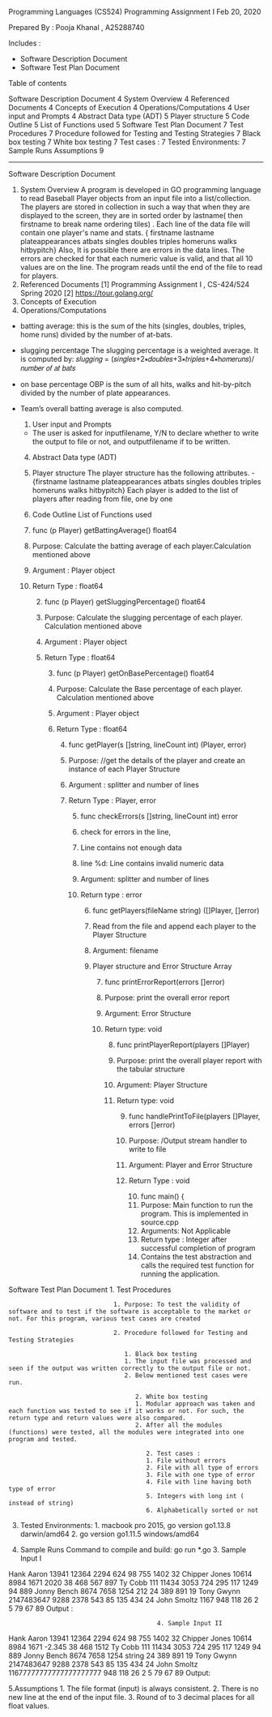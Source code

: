 Programming Languages (CS524) 
Programming Assignment I
Feb 20, 2020 




Prepared By : Pooja Khanal , A25288740




Includes : 
* Software Description Document
* Software Test Plan Document 

























Table of contents 


Software Description Document        4
System Overview        4
Referenced Documents        4
Concepts of Execution        4
Operations/Computations        4
User input and Prompts        4
Abstract Data type (ADT)        5
Player structure        5
Code Outline        5
List of Functions used        5
Software Test Plan Document        7
    Test Procedures        7
Procedure followed for Testing and Testing Strategies        7
Black box testing        7
White box testing        7
Test cases :        7
Tested Environments:        7
       Sample Runs
       Assumptions        9
________________
Software Description Document 
1. System Overview 
A program is developed in GO programming language to read Baseball Player objects from an input file into a list/collection. The players are stored in collection in such a way that when they are displayed to the screen, they are in sorted order by lastname( then firstname to break name ordering tiles) . Each line of the data file will contain one player's name and stats.
{ firstname lastname plateappearances atbats singles doubles triples homeruns walks hitbypitch} 
Also, It is possible there are errors in the data lines. The errors are checked for that each numeric value is valid, and that all 10 values are on the line. The program reads until the end of the file to read for players.
2. Referenced Documents 
[1] Programming Assignment I , CS-424/524 Spring 2020 
[2] https://tour.golang.org/
3.  Concepts of Execution 
   1. Operations/Computations
* batting average: this is the sum of the hits (singles, doubles, triples, home runs) divided by the number of at-bats.
* slugging percentage The slugging percentage is a weighted average. It is computed by:
𝑠𝑙𝑢𝑔𝑔𝑖𝑛𝑔 = (𝑠𝑖𝑛𝑔𝑙𝑒𝑠+2∗𝑑𝑜𝑢𝑏𝑙𝑒𝑠+3∗𝑡𝑟𝑖𝑝𝑙𝑒𝑠+4∗h𝑜𝑚𝑒𝑟𝑢𝑛𝑠)/𝑛𝑢𝑚𝑏𝑒𝑟 𝑜𝑓 𝑎𝑡 𝑏𝑎𝑡𝑠
* on base percentage OBP is the sum of all hits, walks and hit-by-pitch divided by the number of plate appearances.
* Team’s overall batting average is also computed.

   1. User input and Prompts
   * The user is asked for inputfilename, Y/N to declare whether to write the output to file or not, and outputfilename if to be written. 
                                                        
   4. Abstract Data type (ADT)
   1. Player structure
The player structure has the following attributes. 
-{firstname lastname plateappearances atbats singles doubles triples homeruns walks hitbypitch} 
Each player is added to the list of players after reading from file, one by one 

   5. Code Outline
List of Functions used
   1. func (p Player) getBattingAverage() float64
   1. Purpose: Calculate the batting average of each player.Calculation mentioned above 
   2. Argument : Player object 
   3. Return Type : float64

      2. func (p Player) getSluggingPercentage() float64
      1. Purpose: Calculate the slugging percentage of each player. Calculation mentioned above
      2. Argument : Player object 
      3. Return Type : float64

         3. func (p Player) getOnBasePercentage() float64
         1. Purpose: Calculate the Base percentage of each player. Calculation mentioned above
         2. Argument : Player object 
         3. Return Type : float64

            4. func getPlayer(s []string, lineCount int) (Player, error)
            1. Purpose: //get the details of the player and create an instance of each Player Structure
            2. Argument : splitter and number of lines 
            3. Return Type : Player, error

               5. func checkErrors(s []string, lineCount int) error
               1. check for errors in the line,
               2. Line contains not enough data
               3. line %d: Line contains invalid numeric data
               4. Argument: splitter and number of lines 
               5. Return type : error

                  6. func getPlayers(fileName string) ([]Player, []error)
                  1. Read from the file and append each player to the Player Structure
                  2. Argument: filename
                  3. Player structure and Error Structure Array

                     7. func printErrorReport(errors []error)
                     1. Purpose: print the overall error report
                     2. Argument: Error Structure 
                     3. Return type: void

                        8. func printPlayerReport(players []Player)
                        1. Purpose: print the overall player report with the tabular structure
                        2. Argument: Player Structure
                        3. Return type: void

                           9. func handlePrintToFile(players []Player, errors []error)
                           1. Purpose: /Output stream handler to write to file
                           2. Argument: Player and Error Structure
                           3. Return Type : void

                              10. func main() {
                              1. Purpose: Main function to run the program. This is implemented in source.cpp
                              2. Arguments: Not Applicable 
                              3. Return type : Integer after successful completion of program  
                              4. Contains the test abstraction and calls the required test function for running the application. 










Software Test Plan Document
                              1. Test Procedures

                                 1. Purpose: To test the validity of software and to test if the software is acceptable to the market or not. For this program, various test cases are created 

                                 2. Procedure followed for Testing and Testing Strategies 

                                    1. Black box testing
                                    1. The input file was processed and seen if the output was written correctly to the output file or not. 
                                    2. Below mentioned test cases were run.

                                       2. White box testing 
                                       1. Modular approach was taken and each function was tested to see if it works or not. For such, the return type and return values were also compared. 
                                       2. After all the modules (functions) were tested, all the modules were integrated into one program and tested.

                                          2. Test cases : 
                                          1. File without errors 
                                          2. File with all type of errors 
                                          3. File with one type of error 
                                          4. File with line having both type of error
                                          5. Integers with long int ( instead of string) 
                                          6. Alphabetically sorted or not
3. Tested Environments:
                                          1. macbook pro 2015, go version go1.13.8 darwin/amd64
                                          2. go version go1.11.5 windows/amd64

4. Sample Runs
 Command to compile and build: go run *.go 
                                             3. Sample Input I 


Hank Aaron 13941 12364 2294 624 98 755 1402 32
Chipper Jones 10614 8984 1671 2020 38 468 567 897
Ty Cobb 111 11434 3053 724 295 117 1249 94 889
Jonny Bench 8674 7658 1254 212 24 389 891 19
Tony Gwynn 2147483647 9288 2378 543 85 135 434 24
John Smoltz 1167 948 118 26 2 5 79 67 89
Output : 
  

                                             4. Sample Input II


Hank Aaron 13941 12364 2294 624 98 755 1402 32
Chipper Jones 10614 8984 1671 -2.345 38 468 1512
Ty Cobb 111 11434 3053 724 295 117 1249 94 889
Jonny Bench 8674 7658 1254 string 24 389 891 19
Tony Gwynn 2147483647 9288 2378 543 85 135 434 24
John Smoltz 11677777777777777777777 948 118 26 2 5 79 67 89
Output: 
  

5.Assumptions
                                             1. The file format (input) is always consistent. 
                                             2. There is no new line at the end of the input file.
                                             3. Round of to 3 decimal places for all float values.
